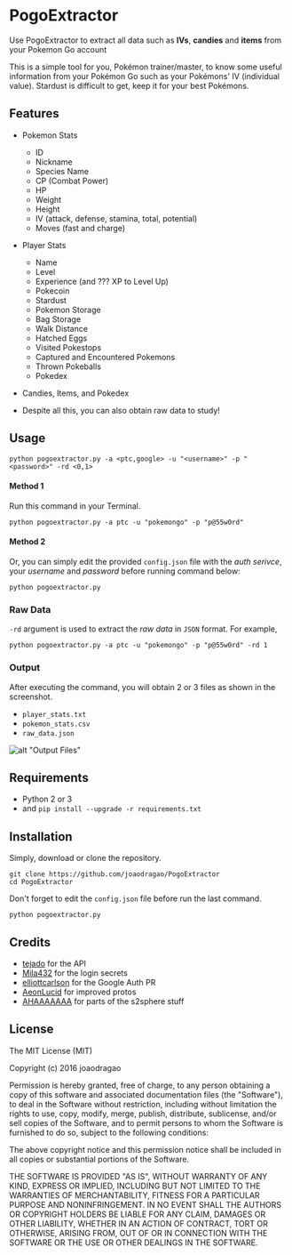 # PogoExtractor

Use PogoExtractor to extract all data such as **IVs**, **candies** and **items** from your Pokemon Go account

This is a simple tool for you, Pokémon trainer/master, to know some useful information from your Pokémon Go such as your Pokémons' IV (individual value). Stardust is difficult to get, keep it for your best Pokémons.

## Features

* Pokemon Stats

  * ID
  * Nickname
  * Species Name
  * CP (Combat Power)
  * HP
  * Weight
  * Height
  * IV (attack, defense, stamina, total, potential)
  * Moves (fast and charge)

* Player Stats

  * Name
  * Level
  * Experience (and ??? XP to Level Up)
  * Pokecoin
  * Stardust
  * Pokemon Storage
  * Bag Storage
  * Walk Distance
  * Hatched Eggs
  * Visited Pokestops
  * Captured and Encountered Pokemons
  * Thrown Pokeballs
  * Pokedex

* Candies, Items, and Pokedex

* Despite all this, you can also obtain raw data to study!

## Usage

```
python pogoextractor.py -a <ptc,google> -u "<username>" -p "<password>" -rd <0,1>
```

#### Method 1

Run this command in your Terminal.

```
python pogoextractor.py -a ptc -u "pokemongo" -p "p@55w0rd"
```

#### Method 2

Or, you can simply edit the provided `config.json` file with the *auth serivce*, your *username* and *password* before running command below:

```
python pogoextractor.py
```

### Raw Data

`-rd` argument is used to extract the *raw data* in `JSON` format. For example,

```
python pogoextractor.py -a ptc -u "pokemongo" -p "p@55w0rd" -rd 1
```

### Output

After executing the command, you will obtain 2 or 3 files as shown in the screenshot.

* `player_stats.txt`
* `pokemon_stats.csv`
* `raw_data.json`

![alt "Output Files"](https://raw.githubusercontent.com/joaodragao/PogoExtractor/master/screenshot.png)

## Requirements

* Python 2 or 3
* and `pip install --upgrade -r requirements.txt`

## Installation

Simply, download or clone the repository.

```
git clone https://github.com/joaodragao/PogoExtractor
cd PogoExtractor
```

Don't forget to edit the `config.json` file before run the last command.

```
python pogoextractor.py
```


## Credits

* [tejado](https://github.com/tejado) for the API
* [Mila432](https://github.com/Mila432/Pokemon_Go_API) for the login secrets
* [elliottcarlson](https://github.com/elliottcarlson) for the Google Auth PR
* [AeonLucid](https://github.com/AeonLucid/POGOProtos) for improved protos
* [AHAAAAAAA](https://github.com/AHAAAAAAA/PokemonGo-Map) for parts of the s2sphere stuff

## License

The MIT License (MIT)

Copyright (c) 2016 joaodragao

Permission is hereby granted, free of charge, to any person obtaining a copy of this software and associated documentation files (the "Software"), to deal in the Software without restriction, including without limitation the rights to use, copy, modify, merge, publish, distribute, sublicense, and/or sell copies of the Software, and to permit persons to whom the Software is furnished to do so, subject to the following conditions:

The above copyright notice and this permission notice shall be included in all copies or substantial portions of the Software.

THE SOFTWARE IS PROVIDED "AS IS", WITHOUT WARRANTY OF ANY KIND, EXPRESS OR IMPLIED, INCLUDING BUT NOT LIMITED TO THE WARRANTIES OF MERCHANTABILITY, FITNESS FOR A PARTICULAR PURPOSE AND NONINFRINGEMENT. IN NO EVENT SHALL THE AUTHORS OR COPYRIGHT HOLDERS BE LIABLE FOR ANY CLAIM, DAMAGES OR OTHER LIABILITY, WHETHER IN AN ACTION OF CONTRACT, TORT OR OTHERWISE, ARISING FROM, OUT OF OR IN CONNECTION WITH THE SOFTWARE OR THE USE OR OTHER DEALINGS IN THE SOFTWARE.